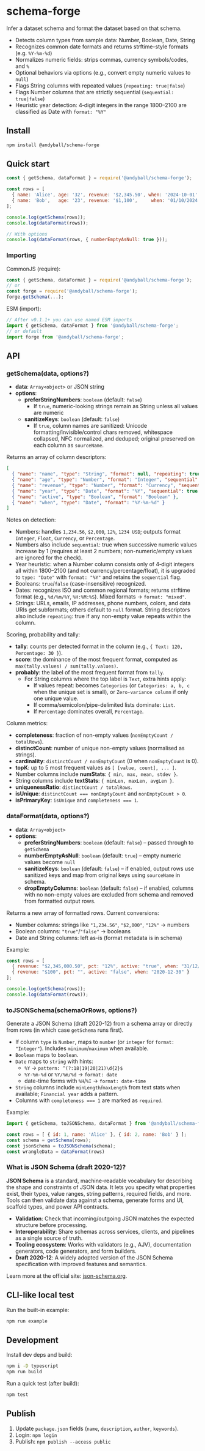 # schema-forge

Infer a dataset schema and format the dataset based on that schema.

- Detects column types from sample data: Number, Boolean, Date, String
- Recognizes common date formats and returns strftime-style formats (e.g. `%Y-%m-%d`)
- Normalizes numeric fields: strips commas, currency symbols/codes, and `%`
- Optional behaviors via options (e.g., convert empty numeric values to `null`)
 - Flags String columns with repeated values (`repeating: true|false`)
 - Flags Number columns that are strictly sequential (`sequential: true|false`)
 - Heuristic year detection: 4‑digit integers in the range 1800–2100 are classified as Date with `format: "%Y"`

## Install

```bash
npm install @andyball/schema-forge
```

## Quick start

```js
const { getSchema, dataFormat } = require('@andyball/schema-forge');

const rows = [
  { name: 'Alice', age: '32', revenue: '$2,345.50', when: '2024-10-01' },
  { name: 'Bob',   age: '23', revenue: '$1,100',     when: '01/10/2024' }
];

console.log(getSchema(rows));
console.log(dataFormat(rows));

// With options
console.log(dataFormat(rows, { numberEmptyAsNull: true }));
```

### Importing

CommonJS (require):

```js
const { getSchema, dataFormat } = require('@andyball/schema-forge');
// or
const forge = require('@andyball/schema-forge');
forge.getSchema(...);
```

ESM (import):

```js
// After v0.1.1+ you can use named ESM imports
import { getSchema, dataFormat } from '@andyball/schema-forge';
// or default
import forge from '@andyball/schema-forge';
```

## API

### getSchema(data, options?)

- **data**: `Array<object>` or JSON string
- **options**:
  - **preferStringNumbers**: `boolean` (default: `false`)
    - If `true`, numeric-looking strings remain as String unless all values are numeric
  - **sanitizeKeys**: `boolean` (default: `false`)
    - If `true`, column names are sanitized: Unicode formatting/invisible/control chars removed, whitespace collapsed, NFC normalized, and deduped; original preserved on each column as `sourceName`.

Returns an array of column descriptors:

```json
[
  { "name": "name", "type": "String", "format": null, "repeating": true },
  { "name": "age", "type": "Number", "format": "Integer", "sequential": false },
  { "name": "revenue", "type": "Number", "format": "Currency", "sequential": false },
  { "name": "year", "type": "Date", "format": "%Y", "sequential": true },
  { "name": "active", "type": "Boolean", "format": "Boolean" },
  { "name": "when", "type": "Date", "format": "%Y-%m-%d" }
]
```

Notes on detection:
- Numbers: handles `1,234.56`, `$2,000`, `12%`, `1234 USD`; outputs format `Integer`, `Float`, `Currency`, or `Percentage`.
- Numbers also include `sequential`: true when successive numeric values increase by 1 (requires at least 2 numbers; non-numeric/empty values are ignored for the check).
- Year heuristic: when a Number column consists only of 4‑digit integers all within 1800–2100 (and not currency/percentage/float), it is upgraded to `type: "Date"` with `format: "%Y"` and retains the `sequential` flag.
- Booleans: `true`/`false` (case-insensitive) recognized.
- Dates: recognizes ISO and common regional formats; returns strftime format (e.g., `%d/%m/%Y`, `%H:%M:%S`). Mixed formats → `format: "mixed"`.
- Strings: URLs, emails, IP addresses, phone numbers, colors, and data URIs get subformats; others default to `null` format. String descriptors also include `repeating`: true if any non-empty value repeats within the column.

Scoring, probability and tally:
- **tally**: counts per detected format in the column (e.g., `{ Text: 120, Percentage: 30 }`).
- **score**: the dominance of the most frequent format, computed as `max(tally.values) / sum(tally.values)`.
- **probably**: the label of the most frequent format from `tally`.
  - For String columns where the top label is `Text`, extra hints apply:
    - If values repeat: becomes `Categories` (or `Categories: a, b, c` when the unique set is small), or `Zero-variance column` if only one unique value.
    - If comma/semicolon/pipe-delimited lists dominate: `List`.
    - If `Percentage` dominates overall, `Percentage`.

Column metrics:
- **completeness**: fraction of non-empty values (`nonEmptyCount / totalRows`).
- **distinctCount**: number of unique non-empty values (normalised as strings).
- **cardinality**: `distinctCount / nonEmptyCount` (0 when `nonEmptyCount` is 0).
- **topK**: up to 5 most frequent values as `[ [value, count], ... ]`.
- Number columns include **numStats**: `{ min, max, mean, stdev }`.
- String columns include **textStats**: `{ minLen, maxLen, avgLen }`.
 - **uniquenessRatio**: `distinctCount / totalRows`.
 - **isUnique**: `distinctCount === nonEmptyCount` and `nonEmptyCount > 0`.
 - **isPrimaryKey**: `isUnique` and `completeness === 1`.

### dataFormat(data, options?)

- **data**: `Array<object>`
- **options**:
  - **preferStringNumbers**: `boolean` (default: `false`) – passed through to `getSchema`
  - **numberEmptyAsNull**: `boolean` (default: `true`) – empty numeric values become `null`
  - **sanitizeKeys**: `boolean` (default: `false`) – if enabled, output rows use sanitized keys and map from original keys using `sourceName` in schema.
  - **dropEmptyColumns**: `boolean` (default: `false`) – if enabled, columns with no non-empty values are excluded from schema and removed from formatted output rows.

Returns a new array of formatted rows. Current conversions:
- Number columns: strings like `"1,234.56"`, `"$2,000"`, `"12%"` → numbers
- Boolean columns: `"true"`/`"false"` → booleans
- Date and String columns: left as-is (format metadata is in schema)

Example:

```js
const rows = [
  { revenue: "$2,345,000.50", pct: "12%", active: "true", when: "31/12/2020" },
  { revenue: "$100", pct: "", active: "false", when: "2020-12-30" }
];

console.log(getSchema(rows));
console.log(dataFormat(rows));
```

### toJSONSchema(schemaOrRows, options?)

Generate a JSON Schema (draft 2020-12) from a schema array or directly from rows (in which case `getSchema` runs first).

- If column `type` is `Number`, maps to `number` (or `integer` for `format: "Integer"`). Includes `minimum`/`maximum` when available.
- `Boolean` maps to `boolean`.
- `Date` maps to `string` with hints:
  - `%Y` → `pattern: ^(?:18|19|20|21)\d{2}$`
  - `%Y-%m-%d` or `%Y/%m/%d` → `format: date`
  - date-time forms with `%H`/`%I` → `format: date-time`
- `String` columns include `minLength`/`maxLength` from text stats when available; `Financial year` adds a pattern.
- Columns with `completeness === 1` are marked as `required`.

Example:

```js
import { getSchema, toJSONSchema, dataFormat } from '@andyball/schema-forge';

const rows = [ { id: 1, name: 'Alice' }, { id: 2, name: 'Bob' } ];
const schema = getSchema(rows);
const jsonSchema = toJSONSchema(schema);
const wrangleData = dataFormat(rows)
```

### What is JSON Schema (draft 2020-12)?

**JSON Schema** is a standard, machine-readable vocabulary for describing the shape and constraints of JSON data. It lets you specify what properties exist, their types, value ranges, string patterns, required fields, and more. Tools can then validate data against a schema, generate forms and UI, scaffold types, and power API contracts.

- **Validation**: Check that incoming/outgoing JSON matches the expected structure before processing.
- **Interoperability**: Share schemas across services, clients, and pipelines as a single source of truth.
- **Tooling ecosystem**: Works with validators (e.g., AJV), documentation generators, code generators, and form builders.
- **Draft 2020-12**: A widely adopted version of the JSON Schema specification with improved features and semantics.

Learn more at the official site: [json-schema.org](https://json-schema.org).

## CLI-like local test

Run the built-in example:

```bash
npm run example
```

## Development

Install dev deps and build:

```bash
npm i -D typescript
npm run build
```

Run a quick test (after build):

```bash
npm test
```

## Publish

1. Update `package.json` fields (`name`, `description`, `author`, `keywords`).
2. Login: `npm login`
3. Publish: `npm publish --access public`


